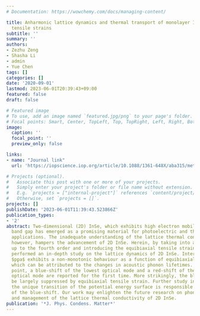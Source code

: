 ```yaml
---
# Documentation: https://wowchemy.com/docs/managing-content/

title: Anharmonic lattice dynamics and thermal transport of monolayer InSe under equibiaxial
  tensile strains
subtitle: ''
summary: ''
authors:
- Zezhu Zeng
- Shasha Li
- admin
- Yue Chen
tags: []
categories: []
date: '2020-09-01'
lastmod: 2023-06-01T20:39:43+09:00
featured: false
draft: false

# Featured image
# To use, add an image named `featured.jpg/png` to your page's folder.
# Focal points: Smart, Center, TopLeft, Top, TopRight, Left, Right, BottomLeft, Bottom, BottomRight.
image:
  caption: ''
  focal_point: ''
  preview_only: false

links:
- name: "Journal link"
  url: 'https://iopscience.iop.org/article/10.1088/1361-648X/aba315/meta'

# Projects (optional).
#   Associate this post with one or more of your projects.
#   Simply enter your project's folder or file name without extension.
#   E.g. `projects = ["internal-project"]` references `content/project/deep-learning/index.md`.
#   Otherwise, set `projects = []`.
projects: []
publishDate: '2023-06-01T11:39:43.523866Z'
publication_types:
- '2'
abstract: Two-dimensional (2D) InSe, which exhibits high electron mobility and a wide
  band gap has emerged as a promising material for photoelectric and thermoelectric
  applications. The inadequate understanding of the lattice thermal conductivity ($ąppa$),
  however, hampers the advancement of 2D InSe. Herein, by taking into account anharmonicity
  up to the fourth order and introducing the equibiaxial tensile strain (ϵ), we have
  performed an in-depth study on the lattice dynamics of 2D InSe. Interestingly, the
  $p̨pa$ exhibits a non-monotonic behaviour as a function of equibiaxial tensile strain,
  which can be attributed to the changes in acoustic phonon lifetimes. At the $Γ$
  point, a blue-shift of the lowest optical mode and a red-shift of the uppermost
  optical mode are reported for the first time. More strikingly, the blue-shift can
  be largely suppressed by equibiaxial tensile strain. Further study indicates that
  the unique transition of the potential energy surface is responsible for the disappearance
  of the blue-shift. Our work may enlighten the future research on phonon engineering
  and management of the lattice thermal conductivity of 2D InSe.
publication: '*J. Phys. Condens. Matter*'
---
```

